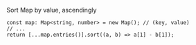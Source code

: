 Sort Map by value, ascendingly

```
const map: Map<string, number> = new Map(); // (key, value)
// ...
return [...map.entries()].sort((a, b) => a[1] - b[1]);
```